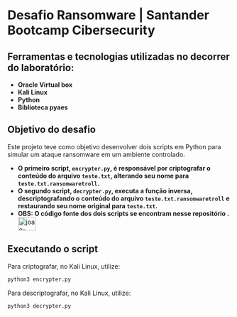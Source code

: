 # Desafio Ransomware | Santander Bootcamp Cibersecurity

## Ferramentas  e tecnologias utilizadas no decorrer do laboratório:
* **Oracle Virtual box**
* **Kali Linux**
* **Python**
* **Biblioteca pyaes**
## Objetivo do desafio
Este projeto teve como objetivo desenvolver dois scripts em Python para simular um ataque ransomware em um ambiente controlado.
* **O primeiro script, ```encrypter.py```, é responsável por criptografar o conteúdo do arquivo ```teste.txt```, alterando seu nome para ```teste.txt.ransomwaretroll```.**
* **O segundo script, ```decrypter.py```, executa a função inversa, descriptografando o conteúdo do arquivo ```teste.txt.ransomwaretroll``` e restaurando seu nome original para ```teste.txt```.**
* **OBS: O código fonte dos dois scripts se encontram nesse repositório .** <img align="center" alt="joao-Python" height="30" width="40" src="https://cdn.jsdelivr.net/gh/devicons/devicon@latest/icons/python/python-original.svg" />
## Executando o script
Para criptografar, no Kali Linux, utilize:
``` bash
python3 encrypter.py
```
Para descriptografar, no Kali Linux, utilize:
``` bash
python3 decrypter.py
```
